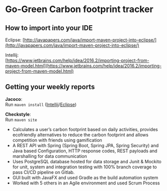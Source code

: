 # Go-Green Carbon footprint tracker
## How to import into your IDE

Eclipse:
[http://javapapers.com/java/import-maven-project-into-eclipse/](http://javapapers.com/java/import-maven-project-into-eclipse/)

Intellij:  
[https://www.jetbrains.com/help/idea/2016.2/importing-project-from-maven-model.html](https://www.jetbrains.com/help/idea/2016.2/importing-project-from-maven-model.html)

## Getting your weekly reports

**Jacoco**:  
Run `maven install` ([Intellij](https://www.jetbrains.com/help/idea/2016.3/getting-started-with-maven.html#execute_maven_goal)/[Eclipse](http://imgur.com/a/6q7pV))

**Checkstyle**:  
Run `maven site`

- Calculates a user’s carbon footprint based on daily activities, provides ecofriendly alternatives to reduce the carbon footprint and allows competition with friends using gamification
- A REST API with Spring (Spring Boot, Spring JPA, Spring Security) and Java based Configuration, HTTP response codes, REST payloads and marshalling for data communication
- Uses PostgreSQL database hosted for data storage and Junit & Mockito for unit, system and integration testing with 100% branch coverage to pass CI/CD pipeline on Gitlab.
- GUI built with JavaFX and used Gradle as the build automation system
- Worked with 5 others in an Agile environment and used Scrum Process
